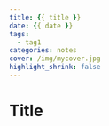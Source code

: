 ```yaml
---
title: {{ title }}
date: {{ date }}
tags:
  - tag1
categories: notes
cover: /img/mycover.jpg
highlight_shrink: false
---
```


# Title

